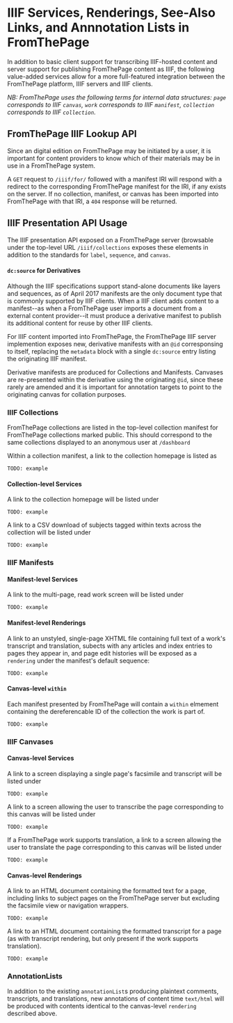 # IIIF Services, Renderings, See-Also Links, and Annnotation Lists in FromThePage
In addition to basic client support for transcribing IIIF-hosted content and server support for publishing FromThePage content as IIIF, the following value-added services allow for a more full-featured integration between the FromThePage platform, IIIF servers and IIIF clients.

_NB: FromThePage uses the following terms for internal data structures: `page` corresponds to IIIF `canvas`, `work` corresponds to IIIF `manifest`, `collection` corresponds to IIIF `collection`._

## FromThePage IIIF Lookup API
Since an digital edition on FromThePage may be initiated by a user, it is important for content providers to know which of their materials may be in use in a FromThePage system.  

A `GET` request to `/iiif/for/` followed with a manifest IRI will respond with a redirect to the corresponding FromThePage manifest for the IRI, if any exists on the server.  If no collection, manifest, or canvas has been imported into FromThePage with that IRI, a `404` response will be returned.

## IIIF Presentation API Usage
The IIIF presentation API exposed on a FromThePage server (browsable under the top-level URL `/iiif/collections` exposes these elements in addition to the standards for `label`, `sequence`, and `canvas`.

#### `dc:source` for Derivatives
Although the IIIF specifications support stand-alone documents like layers and sequences, as of April 2017 manifests are the only document type that is commonly supported by IIIF clients.  When a IIIF client adds content to a manifest--as when a FromThePage user imports a document from a external content provider--it must produce a derivative manifest to publish its additional content for reuse by other IIIF clients.  

For IIIF content imported into FromThePage, the FromThePage IIIF server implemention exposes new, derivative manifests with an `@id` corresponsing to itself, replacing the `metadata` block with a single `dc:source` entry listing the originating IIIF manifest.

Derivative manifests are produced for Collections and Manifests.  Canvases are re-presented within the derivative using the originating `@id`, since these rarely are amended and it is important for annotation targets to point to the originating canvas for collation purposes.


### IIIF Collections
FromThePage collections are listed in the top-level collection manifest for FromThePage collections marked public.  This should correspond to the same collections displayed to an anonymous user at `/dashboard`

Within a collection manifest, a link to the collection homepage is listed as 
```
TODO: example
```

#### Collection-level Services

A link to the collection homepage will be listed under
```
TODO: example
```


A link to a CSV download of subjects tagged within texts across the collection will be listed under
```
TODO: example
```




### IIIF Manifests

#### Manifest-level Services
A link to the multi-page, read work screen will be listed under
```
TODO: example
```


#### Manifest-level Renderings
A link to an unstyled, single-page XHTML file containing full text of a work's transcript and translation, subects with any articles and index entries to pages they appear in, and page edit histories will be exposed as a `rendering` under the manifest's default sequence:
```
TODO: example
```

#### Canvas-level `within`
Each manifest presented by FromThePage will contain a `within` elmement containing the dereferencable ID of the collection the work is part of.
```
TODO: example
```


### IIIF Canvases

#### Canvas-level Services

A link to a screen displaying a single page's facsimile and transcript will be listed under
```
TODO: example
```

A link to a screen allowing the user to transcribe the page corresponding to this canvas will be listed under
```
TODO: example
```


If a FromThePage work supports translation, a link to a screen allowing the user to translate the page corresponding to this canvas will be listed under
```
TODO: example
```

#### Canvas-level Renderings
A link to an HTML document containing the formatted text for a page, including links to subject pages on the FromThePage server but excluding the facsimile view or navigation wrappers.
```
TODO: example
```

A link to an HTML document containing the formatted transcript for a page (as with transcript rendering, but only present if the work supports translation).
```
TODO: example
```

### AnnotationLists
In addition to the existing `annotationList`s producing plaintext comments, transcripts, and translations, new annotations of content time `text/html` will be produced with contents identical to the canvas-level `rendering` described above.
